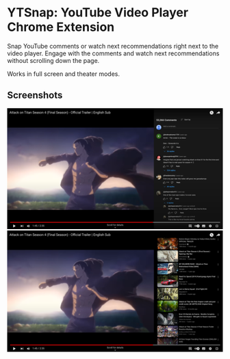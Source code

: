 # YTSnap: YouTube Video Player Chrome Extension

Snap YouTube comments or watch next recommendations right next to the video player. Engage with the comments and watch next recommendations without scrolling down the page.

Works in full screen and theater modes.

## Screenshots

![Comments](/screenshots/snap-comments.png)
![WatchNext](/screenshots/snap-watchnext.png)
